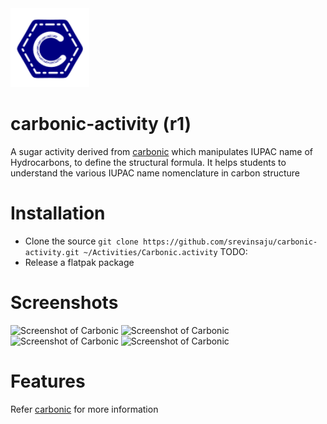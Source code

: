 <img src=activity/src-carbonic.svg width=25%>

# carbonic-activity (r1)
A sugar activity derived from [carbonic](https://github.com/srevinsaju/carbonic)
which manipulates IUPAC name of Hydrocarbons, to define the structural formula.
It helps students to understand the various IUPAC name nomenclature in carbon 
structure

# Installation
* Clone the source
```git clone https://github.com/srevinsaju/carbonic-activity.git ~/Activities/Carbonic.activity```
TODO: 
* Release a flatpak package

# Screenshots
![Screenshot of Carbonic](screenshots/screenshot1.png)
![Screenshot of Carbonic](screenshots/screenshot2.png)
![Screenshot of Carbonic](screenshots/screenshot3.png)
![Screenshot of Carbonic](screenshots/screenshot4.png)

# Features
Refer [carbonic](https://github.com/srevinsaju/carbonic) for more information



